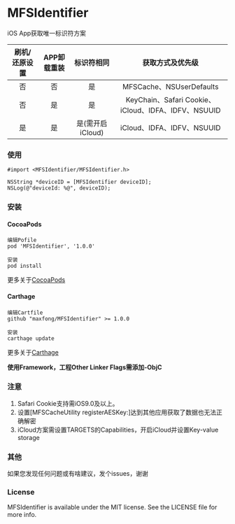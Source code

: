 # MFSIdentifier
iOS App获取唯一标识符方案

| 刷机/还原设置  | APP卸载重装  | 标识符相同 | 获取方式及优先级 | 
| :---: | :------: | :-------------: | :----: |
| 否  |  否  |  是 |   MFSCache、NSUserDefaults  |
| 否  |  是  |  是 |   KeyChain、Safari Cookie、iCloud、IDFA、IDFV、NSUUID |
| 是  | 是   |  是(需开启iCloud) |   iCloud、IDFA、IDFV、NSUUID |

### 使用  

```
#import <MFSIdentifier/MFSIdentifier.h>

NSString *deviceID = [MFSIdentifier deviceID];
NSLog(@"deviceId: %@", deviceID);
```

### 安装  

#### CocoaPods

```
编辑Pofile
pod 'MFSIdentifier', '1.0.0'
```

```
安装
pod install
```

更多关于[CocoaPods](https://cocoapods.org/)

#### Carthage
```
编辑Cartfile
github "maxfong/MFSIdentifier" >= 1.0.0
```

```
安装
carthage update
```

更多关于[Carthage](https://github.com/Carthage/Carthage)

**使用Framework，工程Other Linker Flags需添加-ObjC**

### 注意
1. Safari Cookie支持需iOS9.0及以上。
2. 设置[MFSCacheUtility registerAESKey:]达到其他应用获取了数据也无法正确解密  
3. iCloud方案需设置TARGETS的Capabilities，开启iCloud并设置Key-value storage
 
 
### 其他
如果您发现任何问题或有啥建议，发个issues，谢谢

### License
MFSIdentifier is available under the MIT license. See the LICENSE file for more info.

